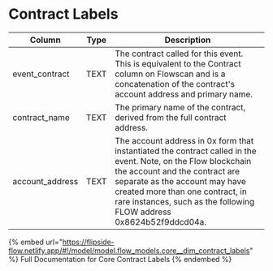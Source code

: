 # Contract Labels



| Column           | Type | Description                                                                                                                                                                                                                                                                                 |
| ---------------- | ---- | ------------------------------------------------------------------------------------------------------------------------------------------------------------------------------------------------------------------------------------------------------------------------------------------- |
| event\_contract  | TEXT | The contract called for this event. This is equivalent to the Contract column on Flowscan and is a concatenation of the contract's account address and primary name.                                                                                                                        |
| contract\_name   | TEXT | The primary name of the contract, derived from the full contract address.                                                                                                                                                                                                                   |
| account\_address | TEXT | The account address in 0x form that instantiated the contract called in the event. Note, on the Flow blockchain the account and the contract are separate as the account may have created more than one contract, in rare instances, such as the following FLOW address 0x8624b52f9ddcd04a. |

{% embed url="https://flipside-flow.netlify.app/#!/model/model.flow_models.core__dim_contract_labels" %}
Full Documentation for Core Contract Labels
{% endembed %}
